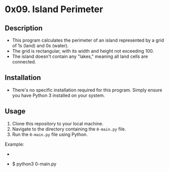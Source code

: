 # 0x09. Island Perimeter

## Description
- This program calculates the perimeter of an island represented by a grid of 1s (land) and 0s (water).
- The grid is rectangular, with its width and height not exceeding 100.
- The island doesn't contain any "lakes," meaning all land cells are connected.

## Installation
- There's no specific installation required for this program. Simply ensure you have Python 3 installed on your system.

## Usage
1. Clone this repository to your local machine.
2. Navigate to the directory containing the `0-main.py` file.
3. Run the `0-main.py` file using Python.

Example:
- ```bash
- $ python3 0-main.py
